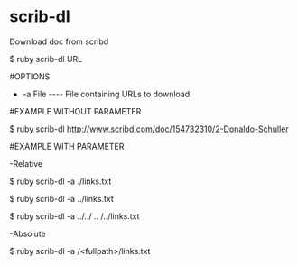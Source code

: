 # scrib-dl
Download doc from scribd

$ ruby scrib-dl URL

#OPTIONS

+ -a File  ----  File containing URLs to download.

#EXAMPLE WITHOUT PARAMETER

$ ruby scrib-dl http://www.scribd.com/doc/154732310/2-Donaldo-Schuller


#EXAMPLE WITH PARAMETER

-Relative  

$ ruby scrib-dl -a ./links.txt

$ ruby scrib-dl -a ../links.txt

$ ruby scrib-dl -a ../../ ..  /../links.txt

-Absolute

$ ruby scrib-dl -a /\<fullpath\>/links.txt




 
